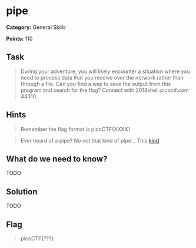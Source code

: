 # pipe

**Category:** General Skills

**Points:** 110

## Task

> During your adventure, you will likely encounter a situation where you need to process data that you receive over the network rather than through a file. Can you find a way to save the output from this program and search for the flag? Connect with 2018shell.picoctf.com 44310. 

## Hints

> Remember the flag format is picoCTF{XXXX}

> Ever heard of a pipe? No not that kind of pipe... This [kind](http://www.linfo.org/pipes.html)


## What do we need to know?

TODO

## Solution

TODO

## Flag

> picoCTF{???}

 